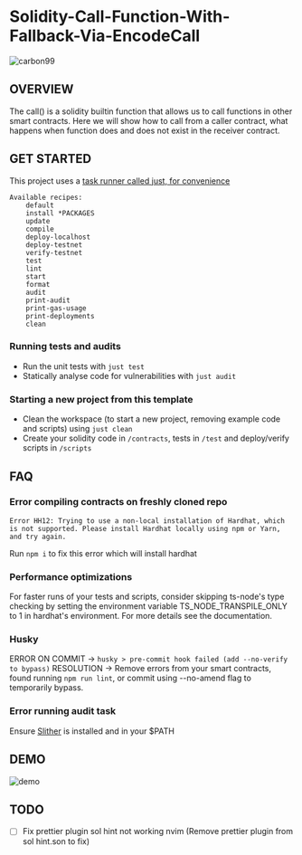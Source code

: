 #  Solidity-Call-Function-With-Fallback-Via-EncodeCall

![carbon99](https://user-images.githubusercontent.com/7098556/193188251-96656606-85a4-4f33-aa20-14e453fe26b1.png)

## OVERVIEW

The call() is a solidity builtin function that allows us to call functions in other smart contracts. Here we will show how to call from a caller contract, what happens when function does and does not exist in the receiver contract.

## GET STARTED

This project uses a [task runner called just, for convenience](https://github.com/casey/just)

```
Available recipes:
    default
    install *PACKAGES
    update
    compile
    deploy-localhost
    deploy-testnet
    verify-testnet
    test
    lint
    start
    format
    audit
    print-audit
    print-gas-usage
    print-deployments
    clean
```

### Running tests and audits

- Run the unit tests with `just test`
- Statically analyse code for vulnerabilities with `just audit` 


### Starting a new project from this template

- Clean the workspace (to start a new project, removing example code and scripts) using `just clean` 
- Create your solidity code in `/contracts`, tests in `/test` and deploy/verify scripts in `/scripts`


## FAQ

### Error compiling contracts on freshly cloned repo

`Error HH12: Trying to use a non-local installation of Hardhat, which is not supported.
Please install Hardhat locally using npm or Yarn, and try again.`

Run `npm i` to fix this error which will install hardhat

### Performance optimizations
For faster runs of your tests and scripts, consider skipping ts-node's type checking by setting the environment variable TS_NODE_TRANSPILE_ONLY to 1 in hardhat's environment. For more details see the documentation.


### Husky

ERROR ON COMMIT -> `husky > pre-commit hook failed (add --no-verify to bypass)`
RESOLUTION -> Remove errors from your smart contracts, found running `npm run lint`, or commit using --no-amend flag to temporarily bypass.


### Error running audit task
Ensure [Slither](https://github.com/crytic/slither) is installed and in your $PATH

## DEMO

![demo](https://i.ibb.co/tY00DR0/Screen-Shot-2022-07-13-at-1-57-15-pm.png)

## TODO

- [ ] Fix prettier plugin sol hint not working nvim (Remove prettier plugin from sol hint.son to fix)
